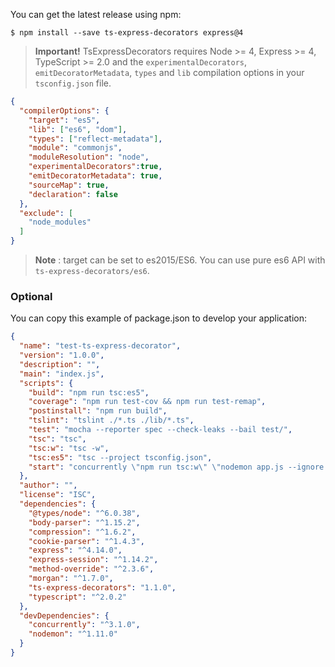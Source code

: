 You can get the latest release using npm:

```batch
$ npm install --save ts-express-decorators express@4
```

> **Important!** TsExpressDecorators requires Node >= 4, Express >= 4, TypeScript >= 2.0 and 
the `experimentalDecorators`, `emitDecoratorMetadata`, `types` and `lib` compilation 
options in your `tsconfig.json` file.

```json
{
  "compilerOptions": {
    "target": "es5",
    "lib": ["es6", "dom"],
    "types": ["reflect-metadata"],
    "module": "commonjs",
    "moduleResolution": "node",
    "experimentalDecorators":true,
    "emitDecoratorMetadata": true,
    "sourceMap": true,
    "declaration": false
  },
  "exclude": [
    "node_modules"
  ]
}
```

> **Note** : target can be set to es2015/ES6. You can use pure es6 API with `ts-express-decorators/es6`.

### Optional
You can copy this example of package.json to develop your application:

```json
{
  "name": "test-ts-express-decorator",
  "version": "1.0.0",
  "description": "",
  "main": "index.js",
  "scripts": {
    "build": "npm run tsc:es5",
    "coverage": "npm run test-cov && npm run test-remap",
    "postinstall": "npm run build",
    "tslint": "tslint ./*.ts ./lib/*.ts",
    "test": "mocha --reporter spec --check-leaks --bail test/",
    "tsc": "tsc",
    "tsc:w": "tsc -w",
    "tsc:es5": "tsc --project tsconfig.json",
    "start": "concurrently \"npm run tsc:w\" \"nodemon app.js --ignore *.ts\""
  },
  "author": "",
  "license": "ISC",
  "dependencies": {
    "@types/node": "^6.0.38",
    "body-parser": "^1.15.2",
    "compression": "^1.6.2",
    "cookie-parser": "^1.4.3",
    "express": "^4.14.0",
    "express-session": "^1.14.2",
    "method-override": "^2.3.6",
    "morgan": "^1.7.0",
    "ts-express-decorators": "1.1.0",
    "typescript": "^2.0.2"
  },
  "devDependencies": {
    "concurrently": "^3.1.0",
    "nodemon": "^1.11.0"
  }
}
```
